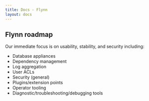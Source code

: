 ```yaml
---
title: Docs - Flynn
layout: docs
---
```


## Flynn roadmap

Our immediate focus is on usability, stability, and security including:

 - Database appliances
 - Dependency management
 - Log aggregation
 - User ACLs
 - Security (general)
 - Plugins/extension points
 - Operator tooling
 - Diagnostic/troubleshooting/debugging tools

